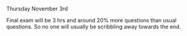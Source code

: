 Thursday November 3rd

Final exam will be 3 hrs and around 20% more questions than usual questions. So no one will usually be scribbling away towards the end.
